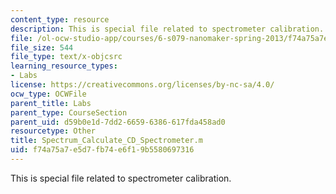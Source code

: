 ```yaml
---
content_type: resource
description: This is special file related to spectrometer calibration.
file: /ol-ocw-studio-app/courses/6-s079-nanomaker-spring-2013/f74a75a7e5d7fb74e6f19b5580697316_Spectrum_Calculate_CD_Spectrometer.m
file_size: 544
file_type: text/x-objcsrc
learning_resource_types:
- Labs
license: https://creativecommons.org/licenses/by-nc-sa/4.0/
ocw_type: OCWFile
parent_title: Labs
parent_type: CourseSection
parent_uid: d59b0e1d-7dd2-6659-6386-617fda458ad0
resourcetype: Other
title: Spectrum_Calculate_CD_Spectrometer.m
uid: f74a75a7-e5d7-fb74-e6f1-9b5580697316
---
```

This is special file related to spectrometer calibration.